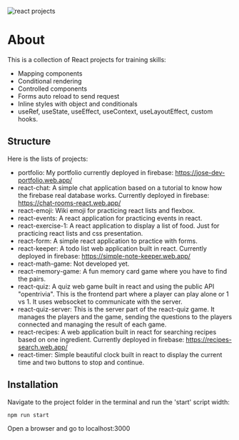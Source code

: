 ![react projects](https://img.shields.io/badge/react-projects-yellow)

# About

This is a collection of React projects for training skills:
- Mapping components
- Conditional rendering
- Controlled components
- Forms auto reload to send request
- Inline styles with object and conditionals
- useRef, useState, useEffect, useContext, useLayoutEffect, custom hooks.

## Structure
Here is the lists of projects:

- portfolio: My portfolio currently deployed in firebase: https://jose-dev-portfolio.web.app/
- react-chat: A simple chat application based on a tutorial to know how the firebase real database works. Currently deployed in firebase: https://chat-rooms-react.web.app/
- react-emoji: Wiki emoji for practicing react lists and flexbox.
- react-events: A react application for practicing events in react.
- react-exercise-1: A react application to display a list of food. Just for practicing react lists and css presentation.
- react-form: A simple react application to practice with forms.
- react-keeper: A todo list web application built in react. Currently deployed in firebase: https://simple-note-keeper.web.app/
- react-math-game: Not developed yet. 
- react-memory-game: A fun memory card game where you have to find the pairs.
- react-quiz: A quiz web game built in react and using the public API "opentrivia". This is the frontend part where a player can play alone or 1 vs 1. It uses websocket to communicate with the server.
- react-quiz-server: This is the server part of the react-quiz game. It manages the players and the game, sending the questions to the players connected and managing the result of each game.
- react-recipes: A web application built in react for searching recipes based on one ingredient. Currently deployed in firebase: https://recipes-search.web.app/
- react-timer: Simple beautiful clock built in react to display the current time and two buttons to stop and continue.

## Installation
Navigate to the project folder in the terminal and run the 'start' script width:

```bash
npm run start
```

Open a browser and go to localhost:3000 